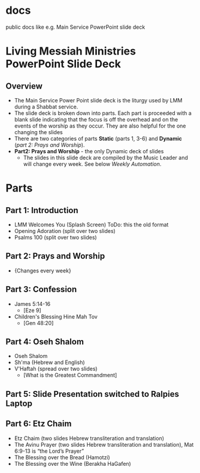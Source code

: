# docs
public docs like e.g. Main Service PowerPoint slide deck


# Living Messiah Ministries PowerPoint Slide Deck

## Overview 
- The Main Service Power Point slide deck is the liturgy used by LMM during a Shabbat service.
- The slide deck is broken down into parts.  Each part is proceeded with a blank slide indicating that the focus is off the overhead and on the events of the worship as they  occur.  They are also helpful for the one changing the slides
 - There are two categories of parts **Static** (parts 1, 3-6) and **Dynamic** (*part 2: Prays and Worship*).  
 - **Part2: Prays and Worship** - the only Dynamic deck of slides
    - The slides in this slide deck are compiled by the Music Leader and will change every week.  See below *Weekly Automation*.
 
# Parts

## Part 1: Introduction
- LMM Welcomes You (Splash Screen) ToDo: this the old format
- Opening Adoration (split over two slides)
- Psalms 100 (split over two slides)
  
## Part 2: Prays and Worship
- {Changes every week}
  
## Part 3: Confession
- James 5:14-16
  - [Eze 9]
- Children's Blessing Hine Mah Tov
  - [Gen 48:20] 

## Part 4: Oseh Shalom
- Oseh Shalom
- Sh'ma (Hebrew and English)
- V'Haftah (spread over two slides)
  - [What is the Greatest Commandment] 

## Part 5: Slide Presentation switched to Ralpies Laptop

## Part 6: Etz Chaim
- Etz Chaim (two slides Hebrew transliteration and translation)
- The Avinu Prayer (two slides Hebrew transliteration and translation), Mat 6:9-13 is “the Lord’s Prayer”
- The Blessing over the Bread (Hamotzi)
- The Blessing over the Wine (Berakha HaGafen)
